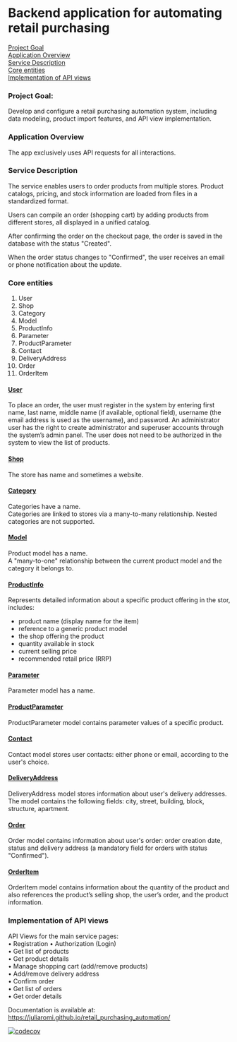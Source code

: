 # Backend application for automating retail purchasing  

[Project Goal](#project-goal)  
[Application Overview](#application-overview)  
[Service Description](#service-description)  
[Core entities](#core-entities)  
[Implementation of API views](implementation-of-api-views)
  

### Project Goal:  
Develop and configure a retail purchasing automation system, including data modeling, product import features, and API view implementation.

### Application Overview
The app exclusively uses API requests for all interactions.
  
### Service Description  
The service enables users to order products from multiple stores. Product catalogs, pricing, and stock information are loaded from files in a standardized format.

Users can compile an order (shopping cart) by adding products from different stores, all displayed in a unified catalog. 

After confirming the order on the checkout page, the order is saved in the database with the status "Created".

When the order status changes to "Confirmed", the user receives an email or phone notification about the update.   
  
### Core entities  
1. User 
2. Shop
3. Category
4. Model
5. ProductInfo
6. Parameter
7. ProductParameter
8. Contact
9. DeliveryAddress
10. Order
11. OrderItem

#### <ins> User </ins>  
To place an order, the user must register in the system by entering first name, last name, 
middle name (if available, optional field), username (the email address is used as the username), and password. 
An administrator user has the right to create administrator and superuser accounts through the system’s admin panel.
The user does not need to be authorized in the system to view the list of products.

#### <ins> Shop </ins>
The store has name and sometimes a website.

#### <ins> Category </ins>
Categories have a name.  
Categories are linked to stores via a many-to-many relationship. 
Nested categories are not supported.

#### <ins> Model </ins>
Product model has a name.  
A "many-to-one" relationship between the current product model and the category it belongs to.

#### <ins> ProductInfo </ins>
Represents detailed information about a specific product offering in the stor, includes:
- product name (display name for the item)
- reference to a generic product model 
- the shop offering the product
- quantity available in stock
- current selling price
- recommended retail price (RRP)

#### <ins> Parameter </ins>
Parameter model has a name. 
  
#### <ins> ProductParameter </ins>  
ProductParameter model contains parameter values of a specific product.
  
#### <ins> Contact </ins>  
Contact model stores user contacts: either phone or email, according to the user's choice. 
  
#### <ins> DeliveryAddress </ins>  
DeliveryAddress model stores information about user's delivery addresses. 
The model contains the following fields: city, street, building, block, structure, apartment. 
  
#### <ins> Order </ins>  
Order model contains information about user's order: order creation date, status and delivery address (a mandatory field for orders with status "Confirmed"). 
  
#### <ins> OrderItem </ins>  
OrderItem model contains information about the quantity of the product and also references the product’s selling shop, the user’s order, and the product information.

### Implementation of API views  
API Views for the main service pages:  
 • Registration
 • Authorization (Login)  
 • Get list of products  
 • Get product details  
 • Manage shopping cart (add/remove products)  
 • Add/remove delivery address  
 • Confirm order  
 • Get list of orders  
 • Get order details  
  
Documentation is available at: https://juliaromi.github.io/retail_purchasing_automation/ 

[![codecov](https://codecov.io/gh/juliaromi/retail_purchasing_automation/branch/main/graph/badge.svg)](https://codecov.io/gh/juliaromi/retail_purchasing_automation)
